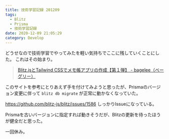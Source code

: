 ```yaml
---
title: 技術学習記録 201209
tags:
  - Blitz
  - Prisma
  - 技術学習記録
date: 2020-12-09 21:05:29
category: Develop
---
```


どうせなので技術学習でやってみたを軽い気持ちでここに残していくことにした。
これはその始まり。

> [Blitz.jsとTailwind CSSでメモ帳アプリの作成【第１弾】 - bagelee（ベーグリー）](https://bagelee.com/programming/blitz-js-tailwind/)

このサイトを参考にとりあえず手を付けてみようと思ったが、Prismaのバージョン変更に伴って `blitz db migrate` が正常に動かなくなっていた。

https://github.com/blitz-js/blitz/issues/1586
しっかりIssueになっている。

Prismaを古いバージョンに指定すれば動きそうだが、Blitzの更新を待ったほうが健全だと思った。

一回休み。
